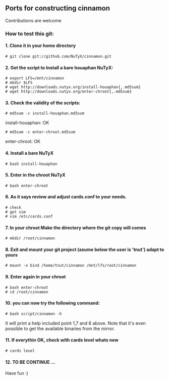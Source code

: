 ## Ports for constructing cinnamon

Contributions are welcome

### How to test this git:

#### 1. Clone it in your home directory

    # git clone git://github.com/NuTyX/cinnamon.git

#### 2. Get the script to Install a bare houaphan NuTyX:

    # export LFS=/mnt/cinnamon
    # mkdir $LFS
    # wget http://downloads.nutyx.org/install-houaphan{,.md5sum}
    # wget http://downloads.nutyx.org/enter-chroot{,.md5sum}

#### 3. Check the validity of the scripts:

    # md5sum -c install-houaphan.md5sum

   install-houaphan: OK

    # md5sum -c enter-chroot.md5sum

   enter-chroot: OK

#### 4. Install a bare NuTyX

    # bash install-houaphan

#### 5. Enter in the chroot NuTyX

    # bash enter-chroot

#### 6. As it says review and adjust cards.conf to your needs.

    # check
    # get vim
    # vim /etc/cards.conf


#### 7. In your chroot Make the directory where the git copy will comes

    # mkdir /root/cinnamon

#### 8. Exit and mount your git project (asume below the user is 'tnut') adapt to yours

    # mount -o bind /home/tnut/cinnamon /mnt/lfs/root/cinnamon

#### 9. Enter again in your chroot

    # bash enter-chroot
    # cd /root/cinnamon

#### 10. you can now try the following command:

    # bash script/cinnamon -h

It will print a help included point 1,7 and 8 above. Note that it's even possible to get the available binaries from the mirror.


#### 11. If everythin OK, check with cards level whats new

    # cards level

#### 12. TO BE CONTINUE ...

Have fun :)
